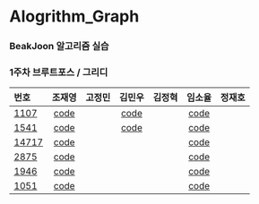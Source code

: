 # Alogrithm_Graph  

### BeakJoon 알고리즘 실습

### 1주차 브루트포스 / 그리디  
|번호|조재영|고정민|김민우|김정혁|임소율|정재호|
|:--|:---:|:---:|:---:|:---:|:---:|:---:|
|[1107](https://www.acmicpc.net/problem/1107)|[code](https://github.com/zojae031/Algorithm/blob/1Week/Zojae031/CodingTest/1107.cpp)||[code](https://github.com/KMinWoo/Alogrithm/blob/minwoo/minwoo/minwoo/minwoo/1107.cpp)||[code](https://github.com/syli9526/Algorithm-1/blob/1Week/syli9526/BJ1107.cpp)||
|[1541](https://www.acmicpc.net/problem/1541)|[code](https://github.com/zojae031/Algorithm/blob/1Week/Zojae031/CodingTest/1541.cpp)||[code](https://github.com/KMinWoo/Alogrithm/blob/minwoo/minwoo/minwoo/minwoo/1541.cpp)||[code](https://github.com/syli9526/Algorithm-1/blob/1Week/syli9526/BJ1541.cpp)||
|[14717](https://www.acmicpc.net/problem/14717)|[code](https://github.com/zojae031/Algorithm/blob/1Week/Zojae031/CodingTest/14717.cpp)||||[code](https://github.com/syli9526/Algorithm-1/blob/1Week/syli9526/BJ14717.cpp)||
|[2875](https://www.acmicpc.net/problem/2875)|[code](https://github.com/zojae031/Algorithm/blob/1Week/Zojae031/CodingTest/2875.cpp)||||[code](https://github.com/syli9526/Algorithm-1/blob/1Week/syli9526/BJ2875.cpp)||
|[1946](https://www.acmicpc.net/problem/1946)|[code](https://github.com/zojae031/Algorithm/blob/1Week/Zojae031/CodingTest/1946.cpp)||||[code](https://github.com/syli9526/Algorithm-1/blob/1Week/syli9526/BJ1946.cpp)||
|[1051](https://www.acmicpc.net/problem/1051)|[code](https://github.com/zojae031/Algorithm/blob/1Week/Zojae031/CodingTest/1051.cpp)||||[code](https://github.com/syli9526/Algorithm-1/blob/1Week/syli9526/BJ1051.cpp)||
